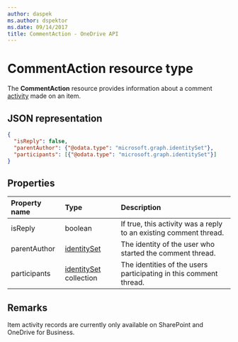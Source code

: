 ```yaml
---
author: daspek
ms.author: dspektor
ms.date: 09/14/2017
title: CommentAction - OneDrive API
---
```

# CommentAction resource type

The **CommentAction** resource provides information about a comment [activity][] made on an item.

[activity]: itemActivity.md

## JSON representation

<!-- {
  "blockType": "resource",
  "optionalProperties": [ ],
  "@type": "microsoft.graph.commentAction"
}-->

```json
{
  "isReply": false,
  "parentAuthor": {"@odata.type": "microsoft.graph.identitySet"},
  "participants": [{"@odata.type": "microsoft.graph.identitySet"}]
}
```

## Properties

| Property name    | Type                       | Description
|:-----------------|:---------------------------|:-----------------------------
| isReply          | boolean                    | If true, this activity was a reply to an existing comment thread.
| parentAuthor     | [identitySet][]            | The identity of the user who started the comment thread.
| participants     | [identitySet][] collection | The identities of the users participating in this comment thread.

[identitySet]: identitySet.md

## Remarks

Item activity records are currently only available on SharePoint and OneDrive for Business.

<!-- {
  "type": "#page.annotation",
  "description": "The CommentAction object provides information about a comment that was made on an item.",
  "keywords": "activities,activity,action,comment",
  "section": "documentation",
  "tocPath": "Resources/CommentAction"
} -->
